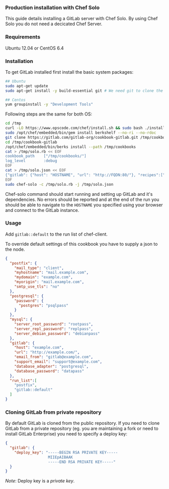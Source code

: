 ### Production installation with Chef Solo

This guide details installing a GitLab server with Chef Solo. By using Chef Solo you do not need a decicated Chef Server.

### Requirements

Ubuntu 12.04 or CentOS 6.4

### Installation

To get GitLab installed first install the basic system packages:

```bash
## Ubuntu
sudo apt-get update
sudo apt-get install -y build-essential git # We need git to clone the cookbook, newer version will be compiled using the cookbook
```

```bash
## Centos
yum groupinstall -y "Development Tools"
```

Following steps are the same for both OS:

```bash
cd /tmp
curl -LO https://www.opscode.com/chef/install.sh && sudo bash ./install.sh -v 11.4.4
sudo /opt/chef/embedded/bin/gem install berkshelf --no-ri --no-rdoc
git clone https://gitlab.com/gitlab-org/cookbook-gitlab.git /tmp/cookbook-gitlab
cd /tmp/cookbook-gitlab
/opt/chef/embedded/bin/berks install --path /tmp/cookbooks
cat > /tmp/solo.rb << EOF
cookbook_path    ["/tmp/cookbooks/"]
log_level        :debug
EOF
cat > /tmp/solo.json << EOF
{"gitlab": {"host": "HOSTNAME", "url": "http://FQDN:80/"}, "recipes":["gitlab::default"]}
EOF
sudo chef-solo -c /tmp/solo.rb -j /tmp/solo.json
```
Chef-solo command should start running and setting up GitLab and it's dependencies.
No errors should be reported and at the end of the run you should be able to navigate to the
`HOSTNAME` you specified using your browser and connect to the GitLab instance.

### Usage

Add `gitlab::default` to the run list of chef-client.

To override default settings of this cookbook you have to supply a json to the node.

```json
{
  "postfix": {
    "mail_type": "client",
    "myhostname": "mail.example.com",
    "mydomain": "example.com",
    "myorigin": "mail.example.com",
    "smtp_use_tls": "no"
  },
  "postgresql": {
    "password": {
      "postgres": "psqlpass"
    }
  },
  "mysql": {
    "server_root_password": "rootpass",
    "server_repl_password": "replpass",
    "server_debian_password": "debianpass"
  },
  "gitlab": {
    "host": "example.com",
    "url": "http://example.com/",
    "email_from": "gitlab@example.com",
    "support_email": "support@example.com",
    "database_adapter": "postgresql",
    "database_password": "datapass"
  },
  "run_list":[
    "postfix",
    "gitlab::default"
  ]
}
```

### Cloning GitLab from private repository

By default GitLab is cloned from the public repository.
If you need to clone GitLab from a private repository (eg. you are maintaining a fork or need to install GitLab Enterprise) you need to specify a deploy key:

```json
{
  "gitlab": {
    "deploy_key": "-----BEGIN RSA PRIVATE KEY-----
                   MIIEpAIBAAK
                   -----END RSA PRIVATE KEY-----"
  }
}
```

*Note*: Deploy key is a *private key*.
